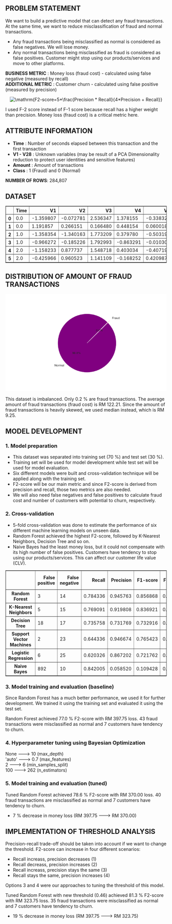## PROBLEM STATEMENT
We want to build a predictive model that can detect any fraud transactions. At the same time, we want to reduce misclassification of fraud and normal transactions.
  - Any fraud transactions being misclassified as normal is considered as false negatives. We will lose money.
  - Any normal transactions being misclassified as fraud is considered as false positives. Customer might stop using our products/services and move to other platforms.

**BUSINESS METRIC** : Money loss (fraud cost) - calculated using false negative (measured by recall)  
**ADDITIONAL METRIC** : Customer churn - calculated using false positive (measured by precision)  
<p align="center">
  <img src="https://latex.codecogs.com/svg.image?\mathrm{F2-score=5*\frac{Precision&space;*&space;Recall}{4*Precision&space;&plus;&space;Recall}}" title="\mathrm{F2-score=5*\frac{Precision * Recall}{4*Precision + Recall}}" />
</p>
I used F-2 score instead of F-1 score because recall has a higher weight than precision. Money loss (fraud cost) is a critical metric here.

## ATTRIBUTE INFORMATION
- **Time** : Number of seconds elapsed between this transaction and the first transaction
- **V1 - V28** : Unknown variables (may be result of a PCA Dimensionality reduction to protect user identities and sensitive features)
- **Amount** : Amount of transactions
- **Class**	: 1 (Fraud) and 0 (Normal) 


**NUMBER OF ROWS**: 284,807

## DATASET
<table border="1" class="dataframe">
  <thead>
    <tr style="text-align: right;">
      <th></th>
      <th>Time</th>
      <th>V1</th>
      <th>V2</th>
      <th>V3</th>
      <th>V4</th>
      <th>V5</th>
      <th>V6</th>
      <th>V7</th>
      <th>V8</th>
      <th>V9</th>
      <th>V10</th>
      <th>V11</th>
      <th>V12</th>
      <th>V13</th>
      <th>V14</th>
      <th>V15</th>
      <th>V16</th>
      <th>V17</th>
      <th>V18</th>
      <th>V19</th>
      <th>V20</th>
      <th>V21</th>
      <th>V22</th>
      <th>V23</th>
      <th>V24</th>
      <th>V25</th>
      <th>V26</th>
      <th>V27</th>
      <th>V28</th>
      <th>Amount</th>
      <th>Class</th>
    </tr>
  </thead>
  <tbody>
    <tr>
      <th>0</th>
      <td>0.0</td>
      <td>-1.359807</td>
      <td>-0.072781</td>
      <td>2.536347</td>
      <td>1.378155</td>
      <td>-0.338321</td>
      <td>0.462388</td>
      <td>0.239599</td>
      <td>0.098698</td>
      <td>0.363787</td>
      <td>0.090794</td>
      <td>-0.551600</td>
      <td>-0.617801</td>
      <td>-0.991390</td>
      <td>-0.311169</td>
      <td>1.468177</td>
      <td>-0.470401</td>
      <td>0.207971</td>
      <td>0.025791</td>
      <td>0.403993</td>
      <td>0.251412</td>
      <td>-0.018307</td>
      <td>0.277838</td>
      <td>-0.110474</td>
      <td>0.066928</td>
      <td>0.128539</td>
      <td>-0.189115</td>
      <td>0.133558</td>
      <td>-0.021053</td>
      <td>149.62</td>
      <td>0</td>
    </tr>
    <tr>
      <th>1</th>
      <td>0.0</td>
      <td>1.191857</td>
      <td>0.266151</td>
      <td>0.166480</td>
      <td>0.448154</td>
      <td>0.060018</td>
      <td>-0.082361</td>
      <td>-0.078803</td>
      <td>0.085102</td>
      <td>-0.255425</td>
      <td>-0.166974</td>
      <td>1.612727</td>
      <td>1.065235</td>
      <td>0.489095</td>
      <td>-0.143772</td>
      <td>0.635558</td>
      <td>0.463917</td>
      <td>-0.114805</td>
      <td>-0.183361</td>
      <td>-0.145783</td>
      <td>-0.069083</td>
      <td>-0.225775</td>
      <td>-0.638672</td>
      <td>0.101288</td>
      <td>-0.339846</td>
      <td>0.167170</td>
      <td>0.125895</td>
      <td>-0.008983</td>
      <td>0.014724</td>
      <td>2.69</td>
      <td>0</td>
    </tr>
    <tr>
      <th>2</th>
      <td>1.0</td>
      <td>-1.358354</td>
      <td>-1.340163</td>
      <td>1.773209</td>
      <td>0.379780</td>
      <td>-0.503198</td>
      <td>1.800499</td>
      <td>0.791461</td>
      <td>0.247676</td>
      <td>-1.514654</td>
      <td>0.207643</td>
      <td>0.624501</td>
      <td>0.066084</td>
      <td>0.717293</td>
      <td>-0.165946</td>
      <td>2.345865</td>
      <td>-2.890083</td>
      <td>1.109969</td>
      <td>-0.121359</td>
      <td>-2.261857</td>
      <td>0.524980</td>
      <td>0.247998</td>
      <td>0.771679</td>
      <td>0.909412</td>
      <td>-0.689281</td>
      <td>-0.327642</td>
      <td>-0.139097</td>
      <td>-0.055353</td>
      <td>-0.059752</td>
      <td>378.66</td>
      <td>0</td>
    </tr>
    <tr>
      <th>3</th>
      <td>1.0</td>
      <td>-0.966272</td>
      <td>-0.185226</td>
      <td>1.792993</td>
      <td>-0.863291</td>
      <td>-0.010309</td>
      <td>1.247203</td>
      <td>0.237609</td>
      <td>0.377436</td>
      <td>-1.387024</td>
      <td>-0.054952</td>
      <td>-0.226487</td>
      <td>0.178228</td>
      <td>0.507757</td>
      <td>-0.287924</td>
      <td>-0.631418</td>
      <td>-1.059647</td>
      <td>-0.684093</td>
      <td>1.965775</td>
      <td>-1.232622</td>
      <td>-0.208038</td>
      <td>-0.108300</td>
      <td>0.005274</td>
      <td>-0.190321</td>
      <td>-1.175575</td>
      <td>0.647376</td>
      <td>-0.221929</td>
      <td>0.062723</td>
      <td>0.061458</td>
      <td>123.50</td>
      <td>0</td>
    </tr>
    <tr>
      <th>4</th>
      <td>2.0</td>
      <td>-1.158233</td>
      <td>0.877737</td>
      <td>1.548718</td>
      <td>0.403034</td>
      <td>-0.407193</td>
      <td>0.095921</td>
      <td>0.592941</td>
      <td>-0.270533</td>
      <td>0.817739</td>
      <td>0.753074</td>
      <td>-0.822843</td>
      <td>0.538196</td>
      <td>1.345852</td>
      <td>-1.119670</td>
      <td>0.175121</td>
      <td>-0.451449</td>
      <td>-0.237033</td>
      <td>-0.038195</td>
      <td>0.803487</td>
      <td>0.408542</td>
      <td>-0.009431</td>
      <td>0.798278</td>
      <td>-0.137458</td>
      <td>0.141267</td>
      <td>-0.206010</td>
      <td>0.502292</td>
      <td>0.219422</td>
      <td>0.215153</td>
      <td>69.99</td>
      <td>0</td>
    </tr>
	<tr>
      <th>5</th>
      <td>2.0</td>
      <td>-0.425966</td>
      <td>0.960523</td>
      <td>1.141109</td>
      <td>-0.168252</td>
      <td>0.420987</td>
      <td>-0.029728</td>
      <td>0.476201</td>
      <td>0.260314</td>
      <td>-0.568671</td>
      <td>-0.371407</td>
      <td>1.341262</td>
      <td>0.359894</td>
      <td>-0.358091</td>
      <td>-0.137134</td>
      <td>0.517617</td>
      <td>0.401726</td>
      <td>-0.058133</td>
      <td>0.068653</td>
      <td>-0.033194</td>
      <td>0.084968</td>
      <td>-0.208254</td>
      <td>-0.559825</td>
      <td>-0.026398</td>
      <td>-0.371427</td>
      <td>-0.232794</td>
      <td>0.105915</td>
      <td>0.253844</td>
      <td>0.081080</td>
      <td>3.67</td>
      <td>0</td>
    </tr>
  </tbody>
</table>

## DISTRIBUTION OF AMOUNT OF FRAUD TRANSACTIONS
<p align="center">
  <img src="images/image-1.png"/>
</p>

This dataset is imbalanced. Only 0.2 % are fraud transactions. The average amount of fraud transactions (fraud cost) is RM 122.21. Since the amount of fraud transactions is heavily skewed, we used median instead, which is RM 9.25.

## MODEL DEVELOPMENT
### 1. Model preparation
  - This dataset was separated into training set (70 %) and test set (30 %).
  - Training set will be used for model development while test set will be used for model evaluation.
  - Six different models were built and cross-validation technique will be applied along with the training set.
  - F2-score will be our main metric and since F2-score is derived from precision and recall, those two metrics are also needed.
  - We will also need false negatives and false positives to calculate fraud cost and number of customers with potential to churn, respectively.  

### 2. Cross-validation
  - 5-fold cross-validation was done to estimate the performance of six different machine learning models on unseen data.
  - Random Forest achieved the highest F2-score, followed by K-Nearest Neighbors, Decision Tree and so on.
  - Naive Bayes had the least money loss, but it could not compensate with its high number of false positives. Customers have tendency to stop using our products/services. This can affect our customer life value (CLV).

<table border="1" class="dataframe">
  <thead>
    <tr style="text-align: right;">
      <th></th>
      <th>False positive</th>
      <th>False negative</th>
      <th>Recall</th>
      <th>Precision</th>
      <th>F1-score</th>
	  <th>F2-score</th>
      <th>Money loss (RM)</th>
      <th>Time to compute (seconds)</th>
    </tr>
  </thead>
  <tbody>
    <tr>
      <th>Random Forest</th>
      <td>3</td>
      <td>14</td>
      <td>0.784336</td>
      <td>0.945763</td>
      <td>0.856868</td>
	  <td>0.807474</td>
      <td>129.50</td>
      <td>623.8</td>
    </tr>
    <tr>
      <th>K-Nearest Neighbors</th>
      <td>5</td>
      <td>15</td>
      <td>0.769091</td>
      <td>0.919808</td>
      <td>0.836921</td>
	  <td>0.794706</td>
      <td>138.75</td>
      <td>2062.5</td>
    </tr>
	<tr>
      <th>Decision Tree</th>
      <td>18</td>
      <td>17</td>
      <td>0.735758</td>
      <td>0.731769</td>
      <td>0.732916</td>
	  <td>0.755924</td>
      <td>157.25</td>
      <td>59.7</td>
    </tr>
    <tr>
      <th>Support Vector Machines</th>
      <td>2</td>
      <td>23</td>
      <td>0.644336</td>
      <td>0.946674</td>
      <td>0.765423</td>
	  <td>0.687665</td>
      <td>212.75</td>
      <td>1126.9</td>
    </tr>
    <tr>
      <th>Logistic Regression</th>
      <td>6</td>
      <td>25</td>
      <td>0.620326</td>
      <td>0.867202</td>
      <td>0.721762</td>
	  <td>0.657042</td>
      <td>231.25</td>
      <td>11.8</td>
    </tr>
    <tr>
      <th>Naive Bayes</th>
      <td>892</td>
      <td>10</td>
      <td>0.842005</td>
      <td>0.058520</td>
      <td>0.109428</td>
	  <td>0.228914</td>
      <td>92.50</td>
      <td>2.2</td>
    </tr>
  </tbody>
</table>
</div>  
  
### 3. Model training and evaluation (baseline)
Since Random Forest has a much better performance, we used it for further development. We trained it using the training set and evaluated it using the test set.  

Random Forest achieved 77.0 % F2-score with RM 397.75 loss. 43 fraud transactions were misclassified as normal and 7 customers have tendency to churn.  

### 4. Hyperparameter tuning using Bayesian Optimization
None ---> 10 (max_depth)  
'auto' ---> 0.7 (max_features)  
2 ---> 6 (min_samples_split)  
100 ---> 262 (n_estimators)  

### 5. Model training and evaluation (tuned)
Tuned Random Forest achieved 78.6 % F2-score with RM 370.00 loss. 40 fraud transactions are misclassified as normal and 7 customers have tendency to churn.
  - 7 % decrease in money loss (RM 397.75 ---> RM 370.00)  

## IMPLEMENTATION OF THRESHOLD ANALYSIS
Precision-recall trade-off should be taken into account if we want to change the threshold. F2-score can increase in four different scenarios:
  - Recall increass, precision decreases (1)
  - Recall decreass, precision increases (2)
  - Recall increass, precision stays the same (3)
  - Recall stays the same, precision increases (4)  

Options 3 and 4 were our approaches to tuning the threshold of this model.  

Tuned Random Forest with new threshold (0.46) achieved 81.3 % F2-score with RM 323.75 loss. 35 fraud transactions were misclassified as normal and 7 customers have tendency to churn.
  - 19 % decrease in money loss (RM 397.75 ---> RM 323.75)
